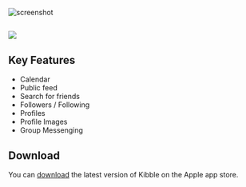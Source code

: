 
![screenshot](https://github.com/vctrchu/Rival/blob/master/RivalCoverImage.png)

##
![](RivalPreview.gif)

## Key Features
* Calendar
* Public feed
* Search for friends
* Followers / Following
* Profiles
* Profile Images
* Group Messenging 

## Download

You can [download](https://itunes.apple.com/us/app/rival/id1435647540?ls=1&mt=8) the latest version of Kibble on the Apple app store.


